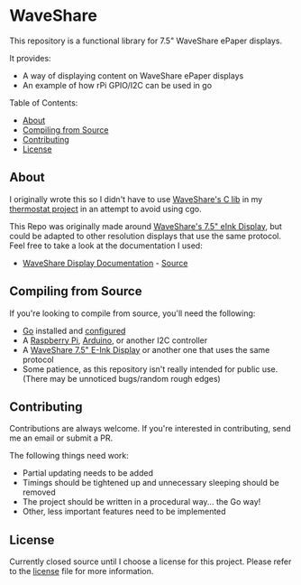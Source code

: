 WaveShare
===========

This repository is a functional library for 7.5" WaveShare ePaper displays.

It provides:

  * A way of displaying content on WaveShare ePaper displays
  * An example of how rPi GPIO/I2C can be used in go

Table of Contents:

  * [About](#about)
  * [Compiling from Source](#compiling-from-source)
  * [Contributing](#contributing)
  * [License](#license)

About
-----

I originally wrote this so I didn't have to use [WaveShare's C lib](https://github.com/waveshare/e-Paper) in my [thermostat project](https://github.com/ChristianHering) in an attempt to avoid using cgo.

This Repo was originally made around [WaveShare's 7.5" eInk Display](www.waveshare.com/7.5inch-e-paper-hat.htm), but could be adapted to other resolution displays that use the same protocol. Feel free to take a look at the documentation I used:

  * [WaveShare Display Documentation](7.5inch_e-Paper_V2_Specification.pdf) - [Source](https://www.waveshare.com/w/upload/6/60/7.5inch_e-Paper_V2_Specification.pdf)

Compiling from Source
------------

If you're looking to compile from source, you'll need the following:

  * [Go](https://golang.org) installed and [configured](https://golang.org/doc/install)
  * A [Raspberry Pi](https://www.raspberrypi.org/), [Arduino](https://www.arduino.cc/), or another I2C controller
  * A [WaveShare 7.5" E-Ink Display](www.waveshare.com/7.5inch-e-paper-hat.htm) or another one that uses the same protocol
  * Some patience, as this repository isn't really intended for public use. (There may be unnoticed bugs/random rough edges)

Contributing
------------

Contributions are always welcome. If you're interested in contributing, send me an email or submit a PR.

The following things need work:

  * Partial updating needs to be added
  * Timings should be tightened up and unnecessary sleeping should be removed
  * The project should be written in a procedural way... the Go way!
  * Other, less important features need to be implemented

License
-------

Currently closed source until I choose a license for this project. Please refer to the [license](/LICENSE) file for more information.
